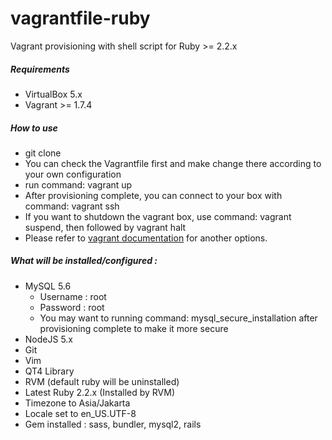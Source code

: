 # vagrantfile-ruby
Vagrant provisioning with shell script for Ruby >= 2.2.x

##### Requirements
  * VirtualBox 5.x
  * Vagrant >= 1.7.4

##### How to use
  * git clone
  * You can check the Vagrantfile first and make change there according to your own configuration
  * run command: vagrant up 
  * After provisioning complete, you can connect to your box with command: vagrant ssh
  * If you want to shutdown the vagrant box, use command: vagrant suspend, then followed by vagrant halt
  * Please refer to [vagrant documentation](https://docs.vagrantup.com/v2/) for another options.

##### What will be installed/configured :
  * MySQL 5.6
    * Username : root
    * Password : root
    * You may want to running command: mysql_secure_installation after provisioning complete to make it more secure
  * NodeJS 5.x
  * Git
  * Vim
  * QT4 Library
  * RVM (default ruby will be uninstalled)
  * Latest Ruby 2.2.x (Installed by RVM)
  * Timezone to Asia/Jakarta
  * Locale set to en_US.UTF-8
  * Gem installed : sass, bundler, mysql2, rails
